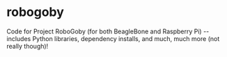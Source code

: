 robogoby
========

Code for Project RoboGoby (for both BeagleBone and Raspberry Pi) -- includes Python libraries, dependency installs, and much, much more (not really though)!
